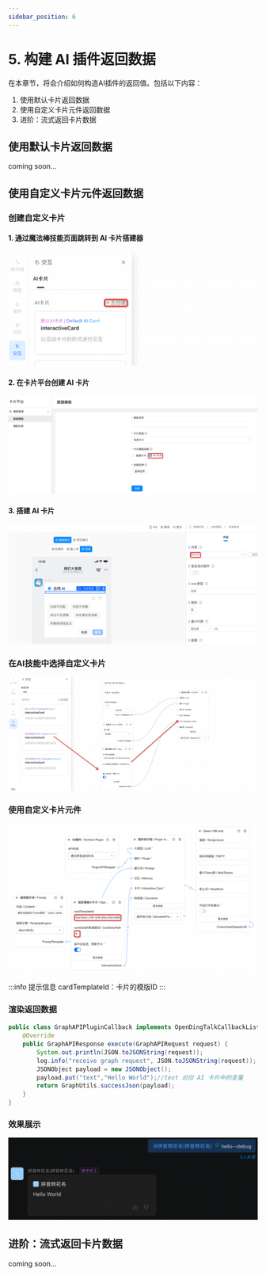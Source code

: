 ```yaml
---
sidebar_position: 6
---
```


# 5. 构建 AI 插件返回数据
在本章节，将会介绍如何构造AI插件的返回值。包括以下内容：
1. 使用默认卡片返回数据
2. 使用自定义卡片元件返回数据
3. 进阶：流式返回卡片数据

## 使用默认卡片返回数据

coming soon...

## 使用自定义卡片元件返回数据

### 创建自定义卡片
#### 1. 通过魔法棒技能页面跳转到 AI 卡片搭建器
![forward-to-card-builder.png](/img/explore/stream/aiplugin/forward-to-card-builder.png)

#### 2. 在卡片平台创建 AI 卡片
![create-ai-card.png](/img/explore/stream/aiplugin/create-ai-card.png)

#### 3. 搭建 AI 卡片 
![create-ai-card-ui.png](/img/explore/stream/aiplugin/create-ai-card-ui.png)

### 在AI技能中选择自定义卡片
![img.png](/img/explore/stream/aiplugin/message-card-chain.jpg)
### 使用自定义卡片元件
![use-ai-card-component.png](/img/explore/stream/aiplugin/use-ai-card-component.png)

:::info 提示信息
cardTemplateId：卡片的模版ID
:::

### 渲染返回数据
```java title="GraphAPIPluginCallback.java" showLineNumbers
public class GraphAPIPluginCallback implements OpenDingTalkCallbackListener<GraphAPIRequest, GraphAPIResponse> {
    @Override
    public GraphAPIResponse execute(GraphAPIRequest request) {
        System.out.println(JSON.toJSONString(request));
        log.info("receive graph request", JSON.toJSONString(request));
        JSONObject payload = new JSONObject();
        payload.put("text","Hello World");//text 对应 AI 卡片中的变量
        return GraphUtils.successJson(payload);
    }
}
```

### 效果展示
![show-ai-card.png.png](/img/explore/stream/aiplugin/show-ai-card.png)

## 进阶：流式返回卡片数据

coming soon...